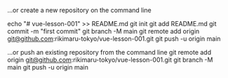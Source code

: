 …or create a new repository on the command line

echo "# vue-lesson-001" >> README.md
git init
git add README.md
git commit -m "first commit"
git branch -M main
git remote add origin git@github.com:rikimaru-tokyo/vue-lesson-001.git
git push -u origin main


…or push an existing repository from the command line
git remote add origin git@github.com:rikimaru-tokyo/vue-lesson-001.git
git branch -M main
git push -u origin main